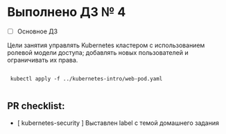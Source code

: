 # Выполнено ДЗ № 4

 - [ ] Основное ДЗ

Цели занятия
управлять Kubernetes кластером с использованием ролевой модели доступа;
добавлять новых пользователей и ограничивать их права.

```

 kubectl apply -f ../kubernetes-intro/web-pod.yaml
 

```

## PR checklist:
 - [ kubernetes-security ] Выставлен label с темой домашнего задания
